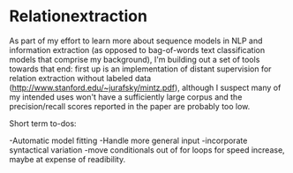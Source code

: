 Relationextraction
==================

As part of my effort to learn more about sequence models in NLP and information extraction (as opposed to bag-of-words text classification models that comprise my background), I'm building out a set of tools towards that end: first up is an implementation of distant supervision for relation extraction without labeled data (http://www.stanford.edu/~jurafsky/mintz.pdf), although I suspect many of my intended uses won't have a sufficiently large corpus and the precision/recall scores reported in the paper are probably too low.

Short term to-dos:

-Automatic model fitting
-Handle more general input
-incorporate syntactical variation
-move conditionals out of for loops for speed increase, maybe at expense of readibility.
